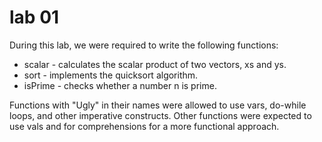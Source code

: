 # lab 01

During this lab, we were required to write the following functions:
* scalar - calculates the scalar product of two vectors, xs and ys.
* sort - implements the quicksort algorithm.
* isPrime - checks whether a number n is prime.

Functions with "Ugly" in their names were allowed to use vars, do-while loops, and other imperative constructs. Other functions were expected to use vals and for comprehensions for a more functional approach.